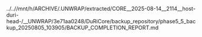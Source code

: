 ../..//mnt/h/ARCHIVE/.UNWRAP/extracted/CORE__2025-08-14__2114__host-duri-head-/__UNWRAP/3e71aa0248/DuRiCore/backup_repository/phase5_5_backup_20250805_103905/BACKUP_COMPLETION_REPORT.md